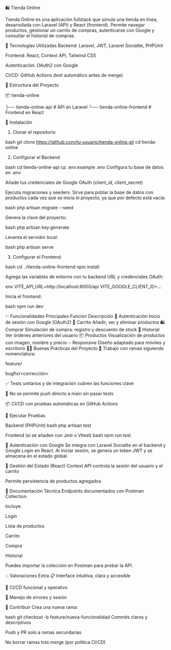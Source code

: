 🛍️ Tienda Online

Tienda Online es una aplicación fullstack que simula una tienda en línea, desarrollada con Laravel (API) y React (frontend). Permite navegar productos, gestionar un carrito de compras, autenticarse con Google y consultar el historial de compras.

🔧 Tecnologías Utilizadas
Backend: Laravel, JWT, Laravel Socialite, PHPUnit

Frontend: React, Context API, Tailwind CSS

Autenticación: OAuth2 con Google

CI/CD: GitHub Actions (test automático antes de merge)

📁 Estructura del Proyecto

📦 tienda-online

├── tienda-online-api        # API en Laravel
└── tienda-online-frontend   # Frontend en React

🚀 Instalación

1. Clonar el repositorio
   
bash
git clone https://github.com/tu-usuario/tienda-online.git
cd tienda-online

2. Configurar el Backend
   
bash
cd tienda-online-api
cp .env.example .env
Configura tu base de datos en .env

Añade tus credenciales de Google OAuth (client_id, client_secret)

Ejecuta migraciones y seeders. Sirve para poblar la base de datos con productos cada vez que se inicia el proyecto, ya que por defecto está vacía:

bash
php artisan migrate --seed

Genera la clave del proyecto:

bash
php artisan key:generate

Levanta el servidor local:

bash
php artisan serve

3. Configurar el Frontend:

bash
cd ../tienda-online-frontend
npm install

Agrega las variables de entorno con tu backend URL y credenciales OAuth:

env
VITE_API_URL=http://localhost:8000/api
VITE_GOOGLE_CLIENT_ID=...

Inicia el frontend:

bash
npm run dev


✨ Funcionalidades Principales
Función	Descripción
🔐 Autenticación	Inicio de sesión con Google (OAuth2)
🛒 Carrito	Añadir, ver y eliminar productos
🛍️ Comprar	Simulación de compra: registro y descuento de stock
📜 Historial	Ver órdenes anteriores del usuario
📦 Productos	Visualización de productos con imagen, nombre y precio
💡 Responsive	Diseño adaptado para móviles y escritorio
👨‍💻 Buenas Prácticas del Proyecto
🔀 Trabajo con ramas siguiendo nomenclatura:

feature/<funcionalidad>

bugfix/<corrección>

✅ Tests unitarios y de integración cubren las funciones clave

🚫 No se permite push directo a main sin pasar tests

📦 CI/CD con pruebas automáticas en GitHub Actions

🧪 Ejecutar Pruebas

Backend (PHPUnit)
bash
php artisan test

Frontend (si se añaden con Jest o Vitest)
bash
npm run test

🔐 Autenticación con Google
Se integra con Laravel Socialite en el backend y Google Login en React. Al iniciar sesión, se genera un token JWT y se almacena en el estado global.

🧠 Gestión del Estado (React)
Context API controla la sesión del usuario y el carrito

Permite persistencia de productos agregados

📑 Documentación Técnica
Endpoints documentados con Postman Collection

Incluye:

Login

Lista de productos

Carrito

Compra

Historial

Puedes importar la colección en Postman para probar la API.

💡 Valoraciones Extra
📋 Interface intuitiva, clara y accesible

🔄 CI/CD funcional y operativo

🔐 Manejo de errores y sesión

🧵 Contribuir
Crea una nueva rama:

bash
git checkout -b feature/nueva-funcionalidad
Commits claros y descriptivos

Push y PR solo a ramas secundarias

No borrar ramas tras merge (por política CI/CD)
